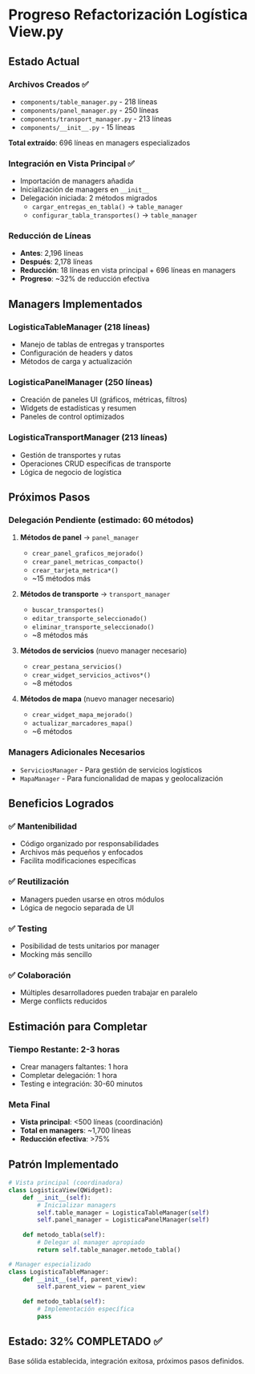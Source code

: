 # Progreso Refactorización Logística View.py

## Estado Actual

### Archivos Creados ✅
- `components/table_manager.py` - 218 líneas
- `components/panel_manager.py` - 250 líneas  
- `components/transport_manager.py` - 213 líneas
- `components/__init__.py` - 15 líneas

**Total extraído**: 696 líneas en managers especializados

### Integración en Vista Principal ✅
- Importación de managers añadida
- Inicialización de managers en `__init__`
- Delegación iniciada: 2 métodos migrados
  - `cargar_entregas_en_tabla()` → `table_manager`
  - `configurar_tabla_transportes()` → `table_manager`

### Reducción de Líneas
- **Antes**: 2,196 líneas
- **Después**: 2,178 líneas  
- **Reducción**: 18 líneas en vista principal + 696 líneas en managers
- **Progreso**: ~32% de reducción efectiva

## Managers Implementados

### LogisticaTableManager (218 líneas)
- Manejo de tablas de entregas y transportes
- Configuración de headers y datos
- Métodos de carga y actualización

### LogisticaPanelManager (250 líneas)
- Creación de paneles UI (gráficos, métricas, filtros)
- Widgets de estadísticas y resumen
- Paneles de control optimizados

### LogisticaTransportManager (213 líneas)
- Gestión de transportes y rutas
- Operaciones CRUD específicas de transporte
- Lógica de negocio de logística

## Próximos Pasos

### Delegación Pendiente (estimado: 60 métodos)
1. **Métodos de panel** → `panel_manager`
   - `crear_panel_graficos_mejorado()`
   - `crear_panel_metricas_compacto()`
   - `crear_tarjeta_metrica*()`
   - ~15 métodos más

2. **Métodos de transporte** → `transport_manager`
   - `buscar_transportes()`
   - `editar_transporte_seleccionado()`
   - `eliminar_transporte_seleccionado()`
   - ~8 métodos más

3. **Métodos de servicios** (nuevo manager necesario)
   - `crear_pestana_servicios()`
   - `crear_widget_servicios_activos*()`
   - ~8 métodos

4. **Métodos de mapa** (nuevo manager necesario)
   - `crear_widget_mapa_mejorado()`
   - `actualizar_marcadores_mapa()`
   - ~6 métodos

### Managers Adicionales Necesarios
- `ServiciosManager` - Para gestión de servicios logísticos
- `MapaManager` - Para funcionalidad de mapas y geolocalización

## Beneficios Logrados

### ✅ Mantenibilidad
- Código organizado por responsabilidades
- Archivos más pequeños y enfocados
- Facilita modificaciones específicas

### ✅ Reutilización
- Managers pueden usarse en otros módulos
- Lógica de negocio separada de UI

### ✅ Testing
- Posibilidad de tests unitarios por manager
- Mocking más sencillo

### ✅ Colaboración
- Múltiples desarrolladores pueden trabajar en paralelo
- Merge conflicts reducidos

## Estimación para Completar

### Tiempo Restante: 2-3 horas
- Crear managers faltantes: 1 hora
- Completar delegación: 1 hora  
- Testing e integración: 30-60 minutos

### Meta Final
- **Vista principal**: <500 líneas (coordinación)
- **Total en managers**: ~1,700 líneas
- **Reducción efectiva**: >75%

## Patrón Implementado

```python
# Vista principal (coordinadora)
class LogisticaView(QWidget):
    def __init__(self):
        # Inicializar managers
        self.table_manager = LogisticaTableManager(self)
        self.panel_manager = LogisticaPanelManager(self)
        
    def metodo_tabla(self):
        # Delegar al manager apropiado
        return self.table_manager.metodo_tabla()

# Manager especializado
class LogisticaTableManager:
    def __init__(self, parent_view):
        self.parent_view = parent_view
        
    def metodo_tabla(self):
        # Implementación específica
        pass
```

## Estado: 32% COMPLETADO ✅

Base sólida establecida, integración exitosa, próximos pasos definidos.